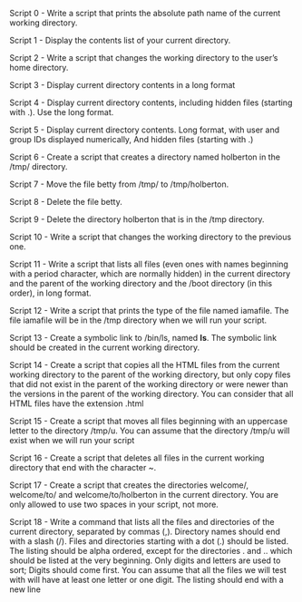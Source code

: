 Script 0 - Write a script that prints the absolute path name of the current working directory.

Script 1 - Display the contents list of your current directory.

Script 2 - Write a script that changes the working directory to the user’s home directory.

Script 3 - Display current directory contents in a long format

Script 4 - Display current directory contents, including hidden files (starting with .). Use the long format.

Script 5 - Display current directory contents. Long format, with user and group IDs displayed numerically, And hidden files (starting with .)

Script 6 - Create a script that creates a directory named holberton in the /tmp/ directory.

Script 7 - Move the file betty from /tmp/ to /tmp/holberton.

Script 8 - Delete the file betty.

Script 9 - Delete the directory holberton that is in the /tmp directory.

Script 10 - Write a script that changes the working directory to the previous one.

Script 11 - Write a script that lists all files (even ones with names beginning with a period character, which are normally hidden) in the current directory and the parent of the working directory and the /boot directory (in this order), in long format.

Script 12 - Write a script that prints the type of the file named iamafile. The file iamafile will be in the /tmp directory when we will run your script.

Script 13 - Create a symbolic link to /bin/ls, named __ls__. The symbolic link should be created in the current working directory.

Script 14 - Create a script that copies all the HTML files from the current working directory to the parent of the working directory, but only copy files that did not exist in the parent of the working directory or were newer than the versions in the parent of the working directory. You can consider that all HTML files have the extension .html

Script 15 - Create a script that moves all files beginning with an uppercase letter to the directory /tmp/u. You can assume that the directory /tmp/u will exist when we will run your script

Script 16 - Create a script that deletes all files in the current working directory that end with the character ~.

Script 17 - Create a script that creates the directories welcome/, welcome/to/ and welcome/to/holberton in the current directory. You are only allowed to use two spaces in your script, not more.

Script 18 - Write a command that lists all the files and directories of the current directory, separated by commas (,). Directory names should end with a slash (/). Files and directories starting with a dot (.) should be listed. The listing should be alpha ordered, except for the directories . and .. which should be listed at the very beginning. Only digits and letters are used to sort; Digits should come first. You can assume that all the files we will test with will have at least one letter or one digit. The listing should end with a new line

